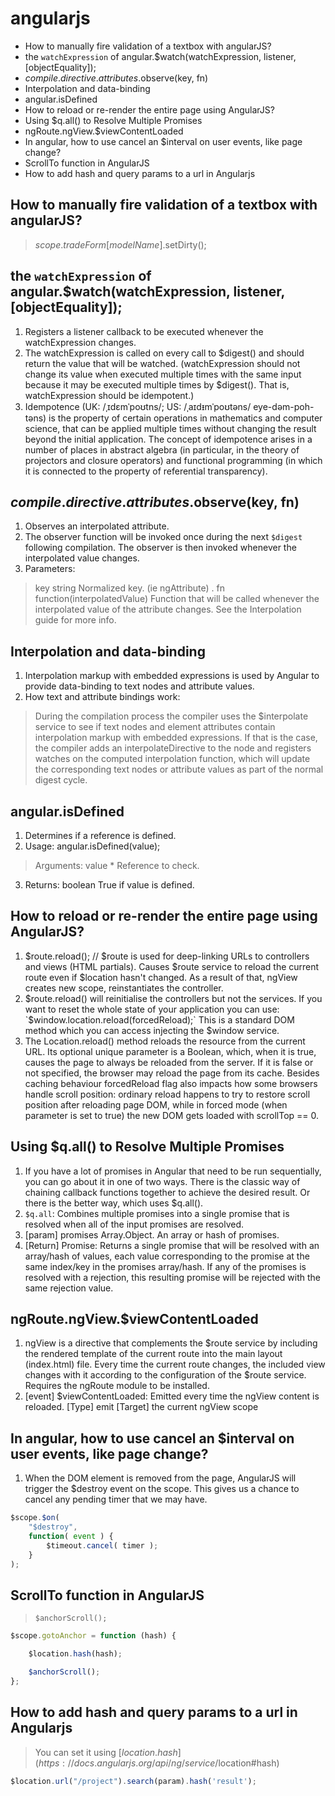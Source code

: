 # angularjs
<!-- MarkdownTOC -->

- How to manually fire validation of a textbox with angularJS?
- the `watchExpression` of angular.$watch\(watchExpression, listener, \[objectEquality\]\);
- $compile.directive.attributes.$observe\(key, fn\)
- Interpolation and data-binding
- angular.isDefined
- How to reload or re-render the entire page using AngularJS?
- Using $q.all\(\) to Resolve Multiple Promises
- ngRoute.ngView.$viewContentLoaded
- In angular, how to use cancel an $interval on user events, like page change?
- ScrollTo function in AngularJS
- How to add hash and query params to a url in Angularjs

<!-- /MarkdownTOC -->

## How to manually fire validation of a textbox with angularJS?
> $scope.tradeForm[modelName].$setDirty();

## the `watchExpression` of angular.$watch(watchExpression, listener, [objectEquality]);
1. Registers a listener callback to be executed whenever the watchExpression changes.
2. The watchExpression is called on every call to $digest() and should return the value that will be watched. (watchExpression should not change its value when executed multiple times with the same input because it may be executed multiple times by $digest(). That is, watchExpression should be idempotent.)
3. Idempotence (UK: /ˌɪdɛmˈpoʊtns/; US: /ˌaɪdᵻmˈpoʊtəns/ eye-dəm-poh-təns) is the property of certain operations in mathematics and computer science, that can be applied multiple times without changing the result beyond the initial application. The concept of idempotence arises in a number of places in abstract algebra (in particular, in the theory of projectors and closure operators) and functional programming (in which it is connected to the property of referential transparency).

## $compile.directive.attributes.$observe(key, fn)
1. Observes an interpolated attribute.
2. The observer function will be invoked once during the next `$digest` following compilation. The observer is then invoked whenever the interpolated value changes.
3. Parameters:
> key	string	Normalized key. (ie ngAttribute) .
> fn	function(interpolatedValue)	Function that will be called whenever the interpolated value of the attribute changes. See the Interpolation guide for more info.

## Interpolation and data-binding
1. Interpolation markup with embedded expressions is used by Angular to provide data-binding to text nodes and attribute values.
2. How text and attribute bindings work:
> During the compilation process the compiler uses the $interpolate service to see if text nodes and element attributes contain interpolation markup with embedded expressions.
> If that is the case, the compiler adds an interpolateDirective to the node and registers watches on the computed interpolation function, which will update the corresponding text nodes or attribute values as part of the normal digest cycle.

## angular.isDefined
1. Determines if a reference is defined.
2. Usage: angular.isDefined(value);
> Arguments:	value	*	Reference to check.
3. Returns:	boolean	True if value is defined.

## How to reload or re-render the entire page using AngularJS?
1. $route.reload(); // $route is used for deep-linking URLs to controllers and views (HTML partials). Causes $route service to reload the current route even if $location hasn't changed. As a result of that, ngView creates new scope, reinstantiates the controller.
2. $route.reload() will reinitialise the controllers but not the services. If you want to reset the whole state of your application you can use: `$window.location.reload(forcedReload);` This is a standard DOM method which you can access injecting the $window  service.
3. The Location.reload() method reloads the resource from the current URL. Its optional unique parameter is a Boolean, which, when it is true, causes the page to always be reloaded from the server. If it is false or not specified, the browser may reload the page from its cache. Besides caching behaviour forcedReload flag also impacts how some browsers handle scroll position: ordinary reload happens to try to restore scroll position after reloading page DOM, while in forced mode (when parameter is set to true) the new DOM gets loaded with scrollTop == 0.

## Using $q.all() to Resolve Multiple Promises
1. If you have a lot of promises in Angular that need to be run sequentially, you can go about it in one of two ways. There is the classic way of chaining callback functions together to achieve the desired result. Or there is the better way, which uses $q.all().
2. `$q.all`: Combines multiple promises into a single promise that is resolved when all of the input promises are resolved.
3. [param] promises Array.<Promise>Object.<Promise> An array or hash of promises.
4. [Return] Promise: Returns a single promise that will be resolved with an array/hash of values, each value corresponding to the promise at the same index/key in the promises array/hash. If any of the promises is resolved with a rejection, this resulting promise will be rejected with the same rejection value.

## ngRoute.ngView.$viewContentLoaded
1. ngView is a directive that complements the $route service by including the rendered template of the current route into the main layout (index.html) file. Every time the current route changes, the included view changes with it according to the configuration of the $route service. Requires the ngRoute module to be installed.
2. [event] $viewContentLoaded: Emitted every time the ngView content is reloaded. [Type] emit [Target] the current ngView scope

## In angular, how to use cancel an $interval on user events, like page change?
1. When the DOM element is removed from the page, AngularJS will trigger the $destroy event on the scope. This gives us a chance to cancel any pending timer that we may have.
````javascript
$scope.$on(
    "$destroy",
    function( event ) {
        $timeout.cancel( timer );
    }
);
````

## ScrollTo function in AngularJS
> `$anchorScroll();`
````js
$scope.gotoAnchor = function (hash) {

    $location.hash(hash);

    $anchorScroll();
};
````

## How to add hash and query params to a url in Angularjs
> You can set it using [$location.hash](https://docs.angularjs.org/api/ng/service/$location#hash)
````javascript
$location.url("/project").search(param).hash('result');
````
